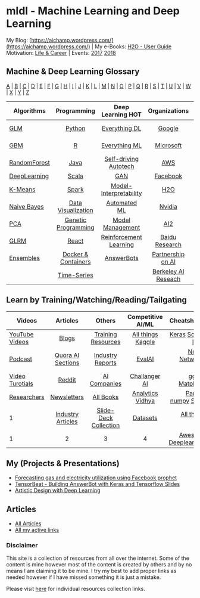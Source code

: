 # mldl - Machine Learning and Deep Learning #

My Blog: [https://aichamp.wordpress.com/](https://aichamp.wordpress.com/) | My e-Books: [H2O - User Guide](https://github.com/Avkash/mldl/blob/master/code/h2o_ug_index.md)
Motivation: [Life & Career](https://github.com/Avkash/mldl/blob/master/pages/motivational.md) | Events: [2017](https://github.com/Avkash/mldl/blob/master/dllibs/master_events.md) [2018](https://github.com/Avkash/mldl/blob/master/dllibs/master_events.md)


## Machine & Deep Learning Glossary ##
[A](https://github.com/Avkash/mldl/blob/master/glossary/def_a.md) | [B](https://github.com/Avkash/mldl/blob/master/glossary/def_b.md) | [C](https://github.com/Avkash/mldl/blob/master/glossary/def_c.md) | [D](https://github.com/Avkash/mldl/blob/master/glossary/def_d.md) | [E](https://github.com/Avkash/mldl/blob/master/glossary/def_e.md) | [F](https://github.com/Avkash/mldl/blob/master/glossary/def_f.md) | [G](https://github.com/Avkash/mldl/blob/master/glossary/def_g.md) | [H](https://github.com/Avkash/mldl/blob/master/glossary/def_h.md) | [I](https://github.com/Avkash/mldl/blob/master/glossary/def_i.md) | [J](https://github.com/Avkash/mldl/blob/master/glossary/def_j.md) | [K](https://github.com/Avkash/mldl/blob/master/glossary/def_k.md) | [L](https://github.com/Avkash/mldl/blob/master/glossary/def_l.md) | [M](https://github.com/Avkash/mldl/blob/master/glossary/def_m.md) | [N](https://github.com/Avkash/mldl/blob/master/glossary/def_n.md) | [O](https://github.com/Avkash/mldl/blob/master/glossary/def_o.md) | [P](https://github.com/Avkash/mldl/blob/master/glossary/def_p.md) | [Q](https://github.com/Avkash/mldl/blob/master/glossary/def_q.md) | [R](https://github.com/Avkash/mldl/blob/master/glossary/def_r.md) | [S](https://github.com/Avkash/mldl/blob/master/glossary/def_s.md) | [T](https://github.com/Avkash/mldl/blob/master/glossary/def_t.md) | [U](https://github.com/Avkash/mldl/blob/master/glossary/def_u.md) | [V](https://github.com/Avkash/mldl/blob/master/glossary/def_v.md) | [W](https://github.com/Avkash/mldl/blob/master/glossary/def_w.md) | [X](https://github.com/Avkash/mldl/blob/master/glossary/def_x.md) | [Y](https://github.com/Avkash/mldl/blob/master/glossary/def_y.md) | [Z](https://github.com/Avkash/mldl/blob/master/glossary/def_z.md)

| Algorithms    |     Programming    |  Deep Learning HOT  |    Organizations    |   Burning HOT AI     |
| ------------- |:------------------:|:-------------------:|:-------------------:| -------------------:|
|[GLM](https://github.com/Avkash/mldl/blob/master/algos/algo_glm.md)    |[Python](https://github.com/Avkash/mldl/blob/master/pages/master_python.md)  |[Everything DL](https://github.com/Avkash/mldl/blob/master/master_dl.md)    |[Google](https://github.com/Avkash/mldl/blob/master/orgs/google/README.md)   | [Github - Top10](https://github.com/search?o=desc&q=Machine+Learning&s=stars&type=Repositories&utf8=%E2%9C%93)  |
|[GBM](https://github.com/Avkash/mldl/blob/master/algos/algo_gbm.md)    | [R](https://github.com/Avkash/mldl/blob/master/dllibs/master_r.md)   |[Everything ML](https://github.com/Avkash/mldl/blob/master/master_ml.md)   |[Microsoft](https://github.com/Avkash/mldl/blob/master/orgs/microsoft/README.md)   |[KDNuggets- Top10](http://www.kdnuggets.com/2015/12/top-10-machine-learning-github.html)  |
|[RandomForest](https://github.com/Avkash/mldl/blob/master/algos/algo_drf.md)    |[Java](https://github.com/Avkash/mldl/blob/master/dllibs/master_java.md)  |[Self-driving Autotech](https://github.com/Avkash/mldl/blob/master/driverless/README.md)   |[AWS](https://github.com/Avkash/mldl/blob/master/orgs/aws/README.md)   |[Cheatsheet - AI](https://github.com/kailashahirwar/cheatsheets-ai) |
|[DeepLearning](https://github.com/Avkash/mldl/blob/master/algos/algo_dl.md)    |[Scala](https://github.com/Avkash/mldl/blob/master/pages/master_scala.md)  |[GAN](https://github.com/Avkash/mldl/blob/master/pages/mater_gan.md)   |[Facebook](https://github.com/Avkash/mldl/blob/master/orgs/facebook/README.md)   |[Dive Into ML](https://github.com/hangtwenty/dive-into-machine-learning) |
|[K-Means](https://github.com/Avkash/mldl/blob/master/algos/algo_kmeans.md)    |[Spark](https://github.com/Avkash/mldl/blob/master/pages/master_spark.md)   |[Model-Interpretability](https://github.com/Avkash/mldl/blob/master/ml_interpretability.md)   |[H2O](https://github.com/Avkash/mldl/blob/master/orgs/h2o/README.md)   |[MLAlgorithms](https://github.com/rushter/MLAlgorithms/tree/master/examples)   |
|[Naive Bayes](https://github.com/Avkash/mldl/blob/master/algos/algo_nb.md)    |[Data Visualization](https://github.com/Avkash/mldl/blob/master/pages/master_datavis.md)  |[Automated ML](https://github.com/Avkash/mldl/blob/master/master_automl.md)   |[Nvidia](https://github.com/Avkash/mldl/blob/master/orgs/nvidia/README.md)   | [ML for SE/DEV](https://github.com/ZuzooVn/machine-learning-for-software-engineers)   |
|[PCA](https://github.com/Avkash/mldl/blob/master/algos/algo_pca.md)    |[Genetic Programming](https://github.com/Avkash/mldl/blob/master/dllibs/master_ga.md)   |[Model Management](https://github.com/Avkash/mldl/blob/master/pages/master_model_mgmt.md)   |[AI2](http://allenai.org/)   |[ML from Scratch](https://github.com/eriklindernoren/ML-From-Scratch) |
|[GLRM](https://github.com/Avkash/mldl/blob/master/algos/algo_glrm.md)    |[React](https://github.com/Avkash/mldl/blob/master/pages/react_css.md)  |[Reinforcement Learning](https://github.com/Avkash/mldl/blob/master/pages/rl_all.md)   |[Baidu Research](http://research.baidu.com/)   |   |
|[Ensembles](https://github.com/Avkash/mldl/blob/master/algos/algo_ensembles.md)    | [Docker & Containers](https://github.com/Avkash/mldl/blob/master/pages/containers_all.md) |[AnswerBots](https://github.com/Avkash/mldl/blob/master/pages/master_answerbot.md)   |[Partnership on AI](https://www.partnershiponai.org/)   |   |
|   |[Time-Series](https://github.com/Avkash/mldl/blob/master/dllibs/timeseries.md)|   | [Berkeley AI Reseach](http://bair.berkeley.edu/blog/)  |   |


## Learn by Training/Watching/Reading/Tailgating ##

| Videos        | Articles           |        Others       |  Competitive AI/ML  |      Cheatsheets    |
| ------------- |:------------------:|:-------------------:|:-------------------:| -------------------:|
| [YouTube Videos](https://github.com/Avkash/mldl/blob/master/dllibs/master_videos.md) | [Blogs](https://github.com/Avkash/mldl/blob/master/dllibs/master_blogs.md)          | [Training Resources](https://github.com/Avkash/mldl/blob/master/pages/master_training.md) | [All things Kaggle](https://github.com/Avkash/mldl/blob/master/kaggle/master_kaggle.md) | [Keras](https://github.com/Avkash/mldl/blob/master/pages/refcards-keras.md) [Scikit-learn](https://github.com/Avkash/mldl/blob/master/pages/refcards-scikit-learn.md) |
| [Podcast](https://github.com/Avkash/mldl/blob/master/dllibs/master_videos.md)        | [Quora AI Sections](https://github.com/Avkash/mldl/blob/master/dllibs/master_blogs.md) | [Industry Reports](https://github.com/Avkash/mldl/blob/master/pages/industry_reports.md) |[EvalAI](https://evalai.cloudcv.org/)  | [Neural Networks Zoo](https://github.com/Avkash/mldl/blob/master/pages/refcards-nn-zoo.md) |
| [Video Turotials](https://github.com/Avkash/mldl/blob/master/dllibs/master_videos.md)| [Reddit](https://github.com/Avkash/mldl/blob/master/dllibs/master_blogs.md)   | [AI Companies](https://github.com/Avkash/mldl/blob/master/dllibs/enterprise_ai.md) |[Challanger AI](https://challenger.ai/?lan=en)   | [ggplot](https://github.com/Avkash/mldl/blob/master/pages/refcards-ggplot.md)  [Matplotlib](https://github.com/Avkash/mldl/blob/master/pages/refcards-matplotlib.md)  |
| [Researchers](https://github.com/Avkash/mldl/blob/master/dllibs/master_personals.md) | [Newsletters](https://github.com/Avkash/mldl/blob/master/dllibs/master_blogs.md)  | [All Books](https://github.com/Avkash/mldl/blob/master/pages/docs/books/README.md) |[Analytics Vidhya](https://www.analyticsvidhya.com/) |  [Pandas](https://github.com/Avkash/mldl/blob/master/pages/refcards-pandas.md) [numpy](https://github.com/Avkash/mldl/blob/master/pages/refcards-numpy.md) [Scipy](https://github.com/Avkash/mldl/blob/master/pages/refcards-scipy.md) 
|1|[Industry Articles](https://github.com/Avkash/mldl/blob/master/pages/docs/articles/README.md)|[Slide-Deck Collection](https://github.com/Avkash/mldl/blob/master/pages/docs/slidedecks/README.md)|[Datasets](https://github.com/Avkash/mldl/blob/master/pages/master_datasets.md)|[All things NLP](https://github.com/Avkash/mldl/blob/master/dllibs/master_nlp.md)|
| 1|2 |3 |4 |[Awesome Deeplearning](https://github.com/ChristosChristofidis/awesome-deep-learning) |

## My (Projects & Presentations) ##
 - [Forecasting gas and electricity utilization using Facebook prophet](https://github.com/Avkash/mldl/blob/master/pages/forecasting-prophet.md)
 - [TensorBeat - Building AnswerBot with Keras and Tensorflow Slides](https://github.com/Avkash/mldl/tree/master/tensorbeat-answerbot)
 - [Artistic Design with Deep Learning](https://github.com/Avkash/mldl/blob/master/pages/master_art.md)
     
## Articles ##
  - [All Articles](https://github.com/Avkash/mldl/blob/master/pages/all_articles.md)
  - [All my active links](https://github.com/Avkash/mldl/blob/master/pages/activelinks.md)

### Disclaimer ###
This site is a collection of resources from all over the internet. Some of the content is mine however most of the content is created by others and by no means I am claiming it to be mine. I try my best to add proper links as needed however if I have missed something it is just a mistake. 

Please visit [here](https://github.com/Avkash/mldl/blob/master/pages/individual-res.md) for individual resources collection links. 
  
  
